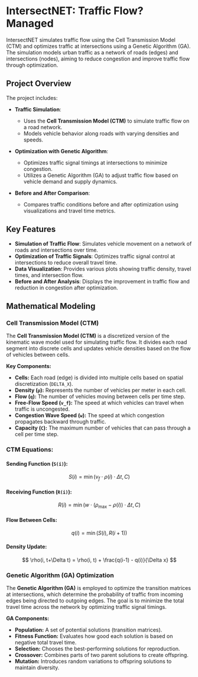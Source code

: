 # IntersectNET: Traffic Flow? Managed

IntersectNET simulates traffic flow using the Cell Transmission Model (CTM) and optimizes traffic at intersections using a Genetic Algorithm (GA). The simulation models urban traffic as a network of roads (edges) and intersections (nodes), aiming to reduce congestion and improve traffic flow through optimization.

## Project Overview

The project includes:

- **Traffic Simulation**: 
  - Uses the **Cell Transmission Model (CTM)** to simulate traffic flow on a road network.
  - Models vehicle behavior along roads with varying densities and speeds.
  
- **Optimization with Genetic Algorithm**:
  - Optimizes traffic signal timings at intersections to minimize congestion.
  - Utilizes a Genetic Algorithm (GA) to adjust traffic flow based on vehicle demand and supply dynamics.
  
- **Before and After Comparison**:
  - Compares traffic conditions before and after optimization using visualizations and travel time metrics.
  
## Key Features

- **Simulation of Traffic Flow**: Simulates vehicle movement on a network of roads and intersections over time.
- **Optimization of Traffic Signals**: Optimizes traffic signal control at intersections to reduce overall travel time.
- **Data Visualization**: Provides various plots showing traffic density, travel times, and intersection flow.
- **Before and After Analysis**: Displays the improvement in traffic flow and reduction in congestion after optimization.



## Mathematical Modeling

### Cell Transmission Model (CTM)

The **Cell Transmission Model (CTM)** is a discretized version of the kinematic wave model used for simulating traffic flow. It divides each road segment into discrete cells and updates vehicle densities based on the flow of vehicles between cells.

**Key Components:**

- **Cells:** Each road (edge) is divided into multiple cells based on spatial discretization (`DELTA_X`).
- **Density (`ρ`):** Represents the number of vehicles per meter in each cell.
- **Flow (`q`):** The number of vehicles moving between cells per time step.
- **Free-Flow Speed (`v_f`):** The speed at which vehicles can travel when traffic is uncongested.
- **Congestion Wave Speed (`w`):** The speed at which congestion propagates backward through traffic.
- **Capacity (`C`):** The maximum number of vehicles that can pass through a cell per time step.

### **CTM Equations:**

#### **Sending Function (`S(i)`):**

   $$
   S(i) = \min(v_f \cdot \rho(i) \cdot \Delta t, C)
   $$

#### **Receiving Function (`R(i)`):**

   $$
   R(i) = \min(w \cdot (\rho_{\text{max}} - \rho(i)) \cdot \Delta t, C)
   $$

#### **Flow Between Cells:**

   $$
   q(i) = \min(S(i), R(i+1))
   $$

#### **Density Update:**

   $$
   \rho(i, t+\Delta t) = \rho(i, t) + \frac{q(i-1) - q(i)}{\Delta x}
   $$


### Genetic Algorithm (GA) Optimization

The **Genetic Algorithm (GA)** is employed to optimize the transition matrices at intersections, which determine the probability of traffic from incoming edges being directed to outgoing edges. The goal is to minimize the total travel time across the network by optimizing traffic signal timings.

**GA Components:**

- **Population:** A set of potential solutions (transition matrices).
- **Fitness Function:** Evaluates how good each solution is based on negative total travel time.
- **Selection:** Chooses the best-performing solutions for reproduction.
- **Crossover:** Combines parts of two parent solutions to create offspring.
- **Mutation:** Introduces random variations to offspring solutions to maintain diversity.
